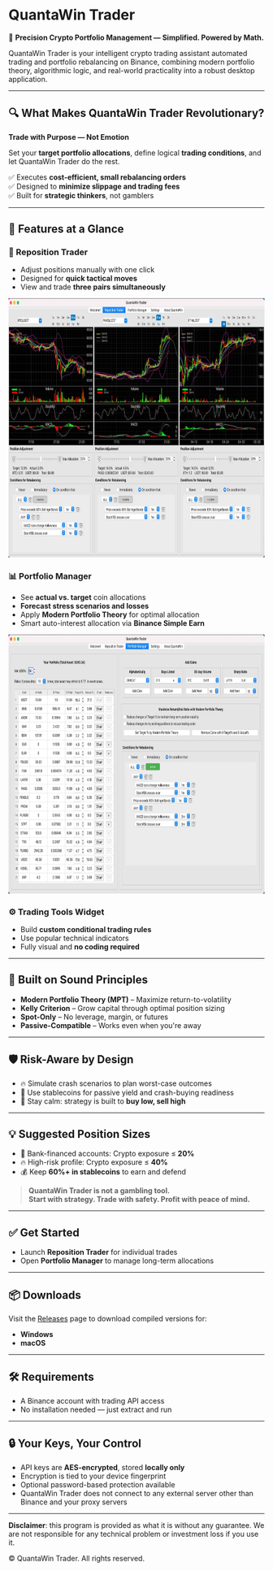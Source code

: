 # QuantaWin Trader

🚀 **Precision Crypto Portfolio Management — Simplified. Powered by Math.**

QuantaWin Trader is your intelligent crypto trading assistant automated trading and portfolio rebalancing on Binance, combining modern portfolio theory, algorithmic logic, and real-world practicality into a robust desktop application.

---

## 🔍 What Makes QuantaWin Trader Revolutionary?

**Trade with Purpose — Not Emotion**

Set your **target portfolio allocations**, define logical **trading conditions**, and let QuantaWin Trader do the rest.

✅ Executes **cost-efficient, small rebalancing orders**  
✅ Designed to **minimize slippage and trading fees**  
✅ Built for **strategic thinkers**, not gamblers

---

## 🎯 Features at a Glance

### 🔁 Reposition Trader
- Adjust positions manually with one click
- Designed for **quick tactical moves**
- View and trade **three pairs simultaneously**
<img src="images/RepositionTrader.jpg" alt="Reposition Trader" width="850" height="510">

### 📊 Portfolio Manager
- See **actual vs. target** coin allocations
- **Forecast stress scenarios and losses**
- Apply **Modern Portfolio Theory** for optimal allocation
- Smart auto-interest allocation via **Binance Simple Earn**
<img src="images/PortfolioManager.jpg" alt="Portfolio Manager" width="850" height="510">

### ⚙️ Trading Tools Widget
- Build **custom conditional trading rules**
- Use popular technical indicators
- Fully visual and **no coding required**

---

## 🧠 Built on Sound Principles

- **Modern Portfolio Theory (MPT)** – Maximize return-to-volatility
- **Kelly Criterion** – Grow capital through optimal position sizing
- **Spot-Only** – No leverage, margin, or futures
- **Passive-Compatible** – Works even when you're away

---

## 🛡️ Risk-Aware by Design

- 🔥 Simulate crash scenarios to plan worst-case outcomes
- 🧯 Use stablecoins for passive yield and crash-buying readiness
- 🧘 Stay calm: strategy is built to **buy low, sell high**

---

## 💡 Suggested Position Sizes

- 🏦 Bank-financed accounts: Crypto exposure ≤ **20%**
- 🔥 High-risk profile: Crypto exposure ≤ **40%**
- 💰 Keep **60%+ in stablecoins** to earn and defend

> **QuantaWin Trader is not a gambling tool.**  
> **Start with strategy. Trade with safety. Profit with peace of mind.**

---

## ✅ Get Started

- Launch **Reposition Trader** for individual trades
- Open **Portfolio Manager** to manage long-term allocations

---

## 📦 Downloads

Visit the [Releases](https://github.com/QuantaWin/QuantaWinTrader/releases) page to download compiled versions for:

- **Windows**
- **macOS**

---

## 🛠️ Requirements

- A Binance account with trading API access  
- No installation needed — just extract and run

---

## 🔒 Your Keys, Your Control

- API keys are **AES-encrypted**, stored **locally only**
- Encryption is tied to your device fingerprint
- Optional password-based protection available
- QuantaWin Trader does not connect to any external server other than Binance and your proxy servers

---

**Disclaimer**: this program is provided as what it is without any guarantee. We are not responsible for any technical problem or investment loss if you use it.

© QuantaWin Trader. All rights reserved.
